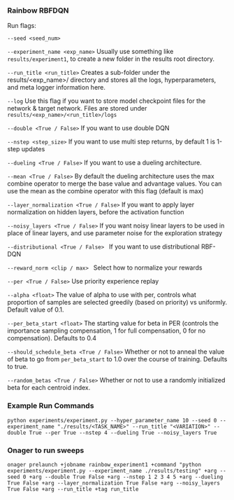 ### Rainbow RBFDQN

Run flags: 

`--seed <seed_num>`

`--experiment_name <exp_name>` 
Usually use something like `results/experiment1`, to create a new folder in the results root directory. 

`--run_title <run_title>`
Creates a sub-folder under the results/<exp_name>/ directory and stores all the logs, hyperparameters, and meta logger information here. 

`--log` 
Use this flag if you want to store model checkpoint files for the network & target network. Files are stored under `results/<exp_name>/<run_title>/logs`

`--double <True / False>` 
If you want to use double DQN

`--nstep <step_size>`
If you want to use multi step returns, by default 1 is 1-step updates

`--dueling <True / False>` 
If you want to use a dueling architecture.

`--mean <True / False>` 
By default the dueling architecture uses the max combine operator to merge the base value and advantage values. You can use the mean as the combine operator with this flag (default is max)

`--layer_normalization <True / False>`
If you want to apply layer normalization on hidden layers, before the activation function

`--noisy_layers <True / False>`
If you want noisy linear layers to be used in place of linear layers, and use parameter noise for the exploration strategy

`--distributional <True / False> `
If you want to use distributional RBF-DQN 

`--reward_norm <clip / max> `
Select how to normalize your rewards

`--per <True / False>` 
Use priority experience replay

`--alpha <float>`
The value of alpha to use with per, controls what proportion of samples are selected greedily (based on priority) vs uniformly. Default value of 0.1. 

`--per_beta_start <float>` 
The starting value for beta in PER (controls the importance sampling compensation, 1 for full compensation, 0 for no compensation). Defaults to 0.4

`--should_schedule_beta <True / False>`
Whether or not to anneal the value of beta to go from `per_beta_start` to 1.0 over the course of training. Defaults to true. 

`--random_betas <True / False>`
Whether or not to use a randomly initialized beta for each centroid index.

### Example Run Commands
`python experiments/experiment.py --hyper_parameter_name 10 --seed 0 --experiment_name "./results/<TASK_NAME>" --run_title "<VARIATION>" --double True --per True --nstep 4 --dueling True --noisy_layers True`

### Onager to run sweeps 

`onager prelaunch +jobname rainbow_experiment1 +command "python experiments/experiment.py --experiment_name ./results/testing" +arg --seed 0 +arg --double True False +arg --nstep 1 2 3 4 5 +arg --dueling True False +arg --layer_normalization True False +arg --noisy_layers True False +arg --run_title +tag run_title`
